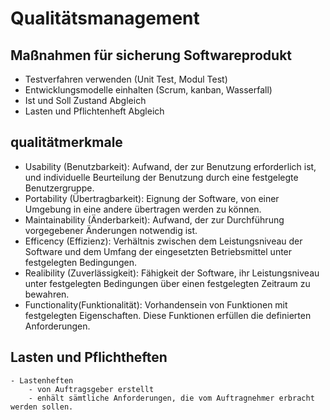 # Qualitätsmanagement
## Maßnahmen für sicherung Softwareprodukt
 - Testverfahren verwenden (Unit Test, Modul Test)
 - Entwicklungsmodelle einhalten (Scrum, kanban, Wasserfall)
 - Ist und Soll Zustand Abgleich
 - Lasten und Pflichtenheft Abgleich
## qualitätmerkmale
 - Usability (Benutzbarkeit):
Aufwand, der zur Benutzung erforderlich ist, und individuelle Beurteilung der Benutzung durch eine festgelegte Benutzergruppe.
 - Portability (Übertragbarkeit):
Eignung der Software, von einer Umgebung in eine andere übertragen werden zu können.
 - Maintainability (Änderbarkeit):
Aufwand, der zur Durchführung vorgegebener Änderungen notwendig ist.
 - Efficency (Effizienz):
Verhältnis zwischen dem Leistungsniveau der Software und dem Umfang der eingesetzten Betriebsmittel unter festgelegten Bedingungen.
 - Realibility (Zuverlässigkeit):
Fähigkeit der Software, ihr Leistungsniveau unter festgelegten Bedingungen über einen festgelegten Zeitraum zu bewahren.
 - Functionality(Funktionalität):
Vorhandensein von Funktionen mit festgelegten Eigenschaften. Diese Funktionen erfüllen die definierten Anforderungen.
## Lasten und Pflichtheften
    - Lastenheften
        - von Auftragsgeber erstellt
        - enhält sämtliche Anforderungen, die vom Auftragnehmer erbracht werden sollen.   
